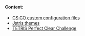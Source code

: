 #### Content:
* [CS:GO custom configuration files](https://julf0.github.io/csgo/)
* [Jstris themes](https://julf0.github.io/jstris-sfx/)
* [TETRIS Perfect Clear Challenge](https://julf0.github.io/ttpc/)
